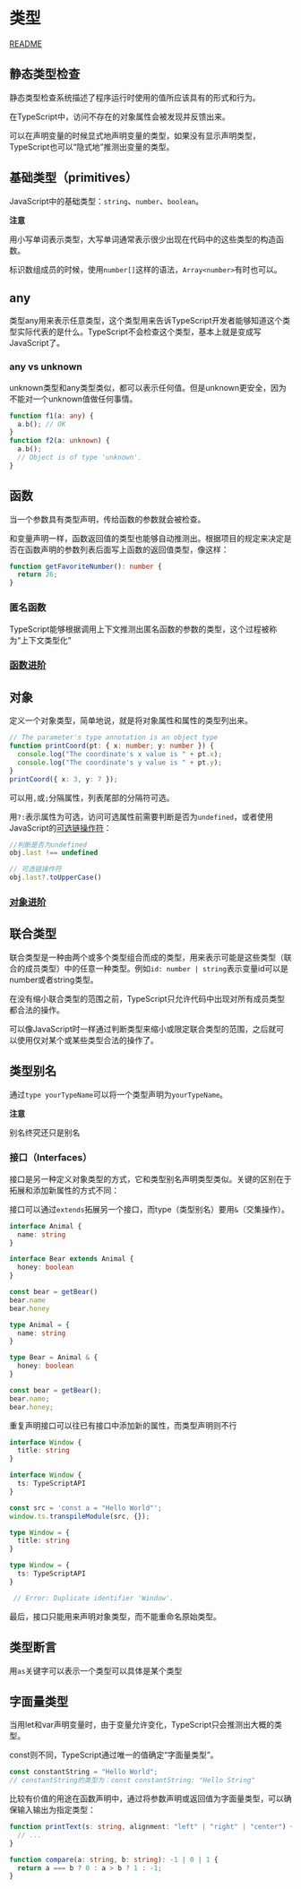# 类型
[README](README.md)

## 静态类型检查
静态类型检查系统描述了程序运行时使用的值所应该具有的形式和行为。

在TypeScript中，访问不存在的对象属性会被发现并反馈出来。

可以在声明变量的时候显式地声明变量的类型，如果没有显示声明类型，TypeScript也可以“隐式地”推测出变量的类型。

## 基础类型（primitives）
JavaScript中的基础类型：```string```、```number```、```boolean```。

**注意**

用小写单词表示类型，大写单词通常表示很少出现在代码中的这些类型的构造函数。

标识数组成员的时候，使用```number[]```这样的语法，```Array<number>```有时也可以。

## any
类型any用来表示任意类型，这个类型用来告诉TypeScript开发者能够知道这个类型实际代表的是什么。TypeScript不会检查这个类型，基本上就是变成写JavaScript了。

### any vs unknown

unknown类型和any类型类似，都可以表示任何值。但是unknown更安全，因为不能对一个unknown值做任何事情。
```ts
function f1(a: any) {
  a.b(); // OK
}
function f2(a: unknown) {
  a.b();
  // Object is of type 'unknown'.
}
```

## 函数

当一个参数具有类型声明，传给函数的参数就会被检查。

和变量声明一样，函数返回值的类型也能够自动推测出。根据项目的规定来决定是否在函数声明的参数列表后面写上函数的返回值类型，像这样：

```ts
function getFavoriteNumber(): number {
  return 26;
}
```

### 匿名函数
TypeScript能够根据调用上下文推测出匿名函数的参数的类型，这个过程被称为“上下文类型化”

### [函数进阶](function.md)

## 对象
定义一个对象类型，简单地说，就是将对象属性和属性的类型列出来。

```ts
// The parameter's type annotation is an object type
function printCoord(pt: { x: number; y: number }) {
  console.log("The coordinate's x value is " + pt.x);
  console.log("The coordinate's y value is " + pt.y);
}
printCoord({ x: 3, y: 7 });
```
可以用```,```或```;```分隔属性，列表尾部的分隔符可选。

用```?:```表示属性为可选，访问可选属性前需要判断是否为```undefined```，或者使用JavaScript的[可选链操作符](https://developer.mozilla.org/zh-CN/docs/Web/JavaScript/Reference/Operators/Optional_chaining)：

```ts
//判断是否为undefined
obj.last !== undefined

// 可选链操作符
obj.last?.toUpperCase()
```

### [对象进阶](object.md)

## 联合类型
联合类型是一种由两个或多个类型组合而成的类型，用来表示可能是这些类型（联合的成员类型）中的任意一种类型。例如```id: number | string```表示变量id可以是number或者string类型。

在没有缩小联合类型的范围之前，TypeScript只允许代码中出现对所有成员类型都合法的操作。

可以像JavaScript时一样通过判断类型来缩小或限定联合类型的范围，之后就可以使用仅对某个或某些类型合法的操作了。

## 类型别名
通过```type yourTypeName```可以将一个类型声明为```yourTypeName```。

**注意**

别名终究还只是别名

### 接口（Interfaces）
接口是另一种定义对象类型的方式，它和类型别名声明类型类似。关键的区别在于拓展和添加新属性的方式不同：

接口可以通过```extends```拓展另一个接口，而type（类型别名）要用```&```（交集操作）。
```ts
interface Animal {
  name: string
}

interface Bear extends Animal {
  honey: boolean
}

const bear = getBear() 
bear.name
bear.honey
```

```ts
type Animal = {
  name: string
}

type Bear = Animal & { 
  honey: boolean 
}

const bear = getBear();
bear.name;
bear.honey;
```

重复声明接口可以往已有接口中添加新的属性，而类型声明则不行

```ts
interface Window {
  title: string
}

interface Window {
  ts: TypeScriptAPI
}

const src = 'const a = "Hello World"';
window.ts.transpileModule(src, {});
```

```ts
type Window = {
  title: string
}

type Window = {
  ts: TypeScriptAPI
}

 // Error: Duplicate identifier 'Window'.
```

最后，接口只能用来声明对象类型，而不能重命名原始类型。

## 类型断言
用```as```关键字可以表示一个类型可以具体是某个类型

## 字面量类型
当用let和var声明变量时，由于变量允许变化，TypeScript只会推测出大概的类型。

const则不同，TypeScript通过唯一的值确定“字面量类型”。

```ts
const constantString = "Hello World";
// constantString的类型为：const constantString: "Hello String"
```

比较有价值的用途在函数声明中，通过将参数声明或返回值为字面量类型，可以确保输入输出为指定类型：

```ts
function printText(s: string, alignment: "left" | "right" | "center") {
  // ...
}

function compare(a: string, b: string): -1 | 0 | 1 {
  return a === b ? 0 : a > b ? 1 : -1;
}

```